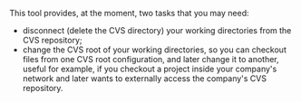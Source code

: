 This tool provides, at the moment, two tasks that you may need:
  * disconnect (delete the CVS directory) your working directories from the CVS repository;
  * change the CVS root of your working directories, so you can checkout files from one CVS root configuration, and later change it to another, useful for example, if you checkout a project inside your company's network and later wants to externally access the company's CVS repository.